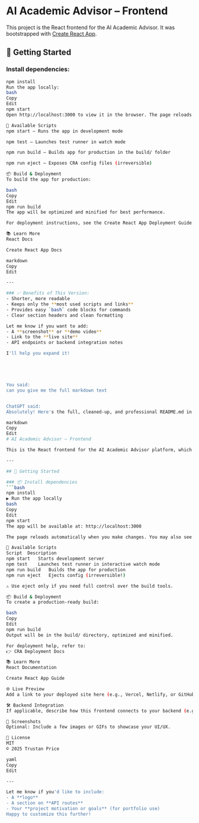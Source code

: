 # AI Academic Advisor – Frontend

This project is the React frontend for the AI Academic Advisor. It was bootstrapped with [Create React App](https://github.com/facebook/create-react-app).

## 🚀 Getting Started

### Install dependencies:
```bash
npm install
Run the app locally:
bash
Copy
Edit
npm start
Open http://localhost:3000 to view it in the browser. The page reloads automatically on changes.

🔧 Available Scripts
npm start — Runs the app in development mode

npm test — Launches test runner in watch mode

npm run build — Builds app for production in the build/ folder

npm run eject — Exposes CRA config files (irreversible)

📦 Build & Deployment
To build the app for production:

bash
Copy
Edit
npm run build
The app will be optimized and minified for best performance.

For deployment instructions, see the Create React App Deployment Guide.

📚 Learn More
React Docs

Create React App Docs

markdown
Copy
Edit

---

### ✅ Benefits of This Version:
- Shorter, more readable
- Keeps only the **most used scripts and links**
- Provides easy `bash` code blocks for commands
- Clear section headers and clean formatting

Let me know if you want to add:
- A **screenshot** or **demo video**
- Link to the **live site**
- API endpoints or backend integration notes

I'll help you expand it!





You said:
can you give me the full markdown text


ChatGPT said:
Absolutely! Here's the full, cleaned-up, and professional README.md in Markdown format, ready to paste into your project:

markdown
Copy
Edit
# AI Academic Advisor – Frontend

This is the React frontend for the AI Academic Advisor platform, which recommends majors and schedules based on student interests. Built with [Create React App](https://github.com/facebook/create-react-app).

---

## 🚀 Getting Started

### 📦 Install dependencies
```bash
npm install
▶️ Run the app locally
bash
Copy
Edit
npm start
The app will be available at: http://localhost:3000

The page reloads automatically when you make changes. You may also see lint errors in the console.

🔧 Available Scripts
Script	Description
npm start	Starts development server
npm test	Launches test runner in interactive watch mode
npm run build	Builds the app for production
npm run eject	Ejects config (irreversible!)

⚠️ Use eject only if you need full control over the build tools.

📦 Build & Deployment
To create a production-ready build:

bash
Copy
Edit
npm run build
Output will be in the build/ directory, optimized and minified.

For deployment help, refer to:
👉 CRA Deployment Docs

📚 Learn More
React Documentation

Create React App Guide

🌐 Live Preview
Add a link to your deployed site here (e.g., Vercel, Netlify, or GitHub Pages).

🛠️ Backend Integration
If applicable, describe how this frontend connects to your backend (e.g., Flask, FastAPI, etc.).

📸 Screenshots
Optional: Include a few images or GIFs to showcase your UI/UX.

🧠 License
MIT
© 2025 Trustan Price

yaml
Copy
Edit

---

Let me know if you'd like to include:
- A **logo**
- A section on **API routes**
- Your **project motivation or goals** (for portfolio use)  
Happy to customize this further!

